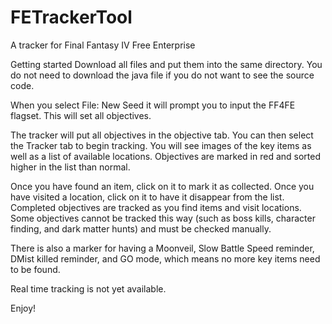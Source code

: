 # FETrackerTool
A tracker for Final Fantasy IV Free Enterprise

Getting started
Download all files and put them into the same directory.  You do not need to download the java file if you do not want to see the source code.

When you select File: New Seed it will prompt you to input the FF4FE flagset.  This will set all objectives.

The tracker will put all objectives in the objective tab.  You can then select the Tracker tab to begin tracking.
You will see images of the key items as well as a list of available locations. Objectives are marked in red and sorted higher in the list than normal.

Once you have found an item, click on it to mark it as collected.  Once you have visited a location, click on it to have it disappear from the list.
Completed objectives are tracked as you find items and visit locations.  
Some objectives cannot be tracked this way (such as boss kills, character finding, and dark matter hunts) and must be checked manually.

There is also a marker for having a Moonveil, Slow Battle Speed reminder, DMist killed reminder, and GO mode, which means no more key items need to be found.

Real time tracking is not yet available.

Enjoy!

